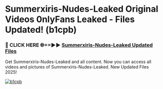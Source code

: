 # Summerxiris-Nudes-Leaked Original Videos 0nlyFans Leaked - Files Updated! (b1cpb)

<h3>🔴 CLICK HERE 🌐==►► <a href="https://tinyurl.com/5h6xmrr3" rel="nofollow">Summerxiris-Nudes-Leaked Updated Files</a></h3>

Get Summerxiris-Nudes-Leaked and all content. Now you can access all videos and pictures of Summerxiris-Nudes-Leaked. New Updated Files 2025!

[![b1cpb](https://i.imgur.com/KVD873Z.gif)](https://tinyurl.com/5h6xmrr3)
